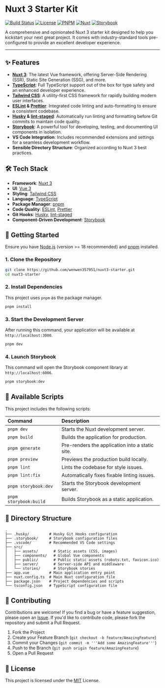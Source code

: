 # Nuxt 3 Starter Kit

[![Build Status](https://img.shields.io/github/actions/workflow/status/wenwen357951/nuxt3-starter/ci.yml?branch=main&style=for-the-badge)](https://github.com/wenwen357951/nuxt3-starter/actions)
[![License](https://img.shields.io/github/license/wenwen357951/nuxt3-starter?style=for-the-badge)](LICENSE)
[![PNPM](https://img.shields.io/badge/pnpm-F69220?style=for-the-badge&logo=pnpm&logoColor=fff)](https://pnpm.io/)
[![Nuxt](https://img.shields.io/badge/nuxt-00DC82?style=for-the-badge&logo=nuxt&logoColor=fff)](https://nuxt.com/)
[![Storybook](https://img.shields.io/badge/storybook-FF4785?style=for-the-badge&logo=storybook&logoColor=fff)](https://storybook.js.org/)

A comprehensive and opinionated Nuxt 3 starter kit designed to help you kickstart your next great project. It comes with industry-standard tools pre-configured to provide an excellent developer experience.

---

## ✨ Features

- **[Nuxt 3](https://nuxt.com/)**: The latest Vue framework, offering Server-Side Rendering (SSR), Static Site Generation (SSG), and more.
- **[TypeScript](https://www.typescriptlang.org/)**: Full TypeScript support out of the box for type safety and an enhanced developer experience.
- **[Tailwind CSS](https://tailwindcss.com/)**: A utility-first CSS framework for rapidly building modern user interfaces.
- **[ESLint](https://eslint.org/) & [Prettier](https://prettier.io/)**: Integrated code linting and auto-formatting to ensure a consistent codebase.
- **[Husky](https://typicode.github.io/husky/) & [lint-staged](https://github.com/okonet/lint-staged)**: Automatically run linting and formatting before Git commits to maintain code quality.
- **[Storybook](https://storybook.js.org/)**: A powerful tool for developing, testing, and documenting UI components in isolation.
- **VS Code Integration**: Includes recommended extensions and settings for a seamless development workflow.
- **Sensible Directory Structure**: Organized according to Nuxt 3 best practices.

## 🛠️ Tech Stack

- **Framework**: [Nuxt 3](https://nuxt.com/)
- **UI**: [Vue 3](https://vuejs.org/)
- **Styling**: [Tailwind CSS](https://tailwindcss.com/)
- **Language**: [TypeScript](https://www.typescriptlang.org/)
- **Package Manager**: [pnpm](https://pnpm.io/)
- **Code Quality**: [ESLint](https://eslint.org/), [Prettier](https://prettier.io/)
- **Git Hooks**: [Husky](https://typicode.github.io/husky/), [lint-staged](https://github.com/okonet/lint-staged)
- **Component-Driven Development**: [Storybook](https://storybook.js.org/)

## 🚀 Getting Started

Ensure you have [Node.js](https://nodejs.org/) (version >= 18 recommended) and [pnpm](https://pnpm.io/) installed.

### 1. Clone the Repository

```bash
git clone https://github.com/wenwen357951/nuxt3-starter.git
cd nuxt3-starter
```

### 2. Install Dependencies

This project uses `pnpm` as the package manager.

```bash
pnpm install
```

### 3. Start the Development Server

After running this command, your application will be available at `http://localhost:3000`.

```bash
pnpm dev
```

### 4. Launch Storybook

This command will open the Storybook component library at `http://localhost:6006`.

```bash
pnpm storybook:dev
```

## 📜 Available Scripts

This project includes the following scripts:

| Command                | Description                                     |
| :--------------------- | :---------------------------------------------- |
| `pnpm dev`             | Starts the Nuxt development server.             |
| `pnpm build`           | Builds the application for production.          |
| `pnpm generate`        | Pre-renders the application into a static site. |
| `pnpm preview`         | Previews the production build locally.          |
| `pnpm lint`            | Lints the codebase for style issues.            |
| `pnpm lint:fix`        | Automatically fixes fixable linting issues.     |
| `pnpm storybook:dev`   | Starts the Storybook development server.        |
| `pnpm storybook:build` | Builds Storybook as a static application.       |

## 📁 Directory Structure

```
.
├── .husky/         # Husky Git Hooks configuration
├── .storybook/     # Storybook configuration files
├── .vscode/        # Recommended VS Code settings
├── src/
│   ├── assets/       # Static assets (CSS, images)
│   ├── components/   # Global Vue components
│   ├── public/       # Public static assets (robots.txt, favicon.ico)
│   ├── server/       # Server-side API and middleware
│   └── stories/      # Storybook stories
├── app.vue         # Main application entry point
├── nuxt.config.ts  # Main Nuxt configuration file
├── package.json    # Project dependencies and scripts
└── tsconfig.json   # TypeScript configuration file
```

## 🤝 Contributing

Contributions are welcome! If you find a bug or have a feature suggestion, please open an [Issue](https://github.com/wenwen357951/nuxt3-starter/issues). If you'd like to contribute code, please fork the repository and submit a Pull Request.

1. Fork the Project
2. Create your Feature Branch (`git checkout -b feature/AmazingFeature`)
3. Commit your Changes (`git commit -m '''Add some AmazingFeature'''`)
4. Push to the Branch (`git push origin feature/AmazingFeature`)
5. Open a Pull Request

## 📄 License

This project is licensed under the [MIT](LICENSE) License.
